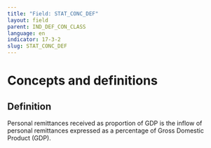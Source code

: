 ```yaml
---
title: "Field: STAT_CONC_DEF"
layout: field
parent: IND_DEF_CON_CLASS
language: en
indicator: 17-3-2
slug: STAT_CONC_DEF
---
```

# Concepts and definitions

## Definition

Personal remittances received as proportion of GDP is the inflow of personal remittances expressed as a percentage of Gross Domestic Product (GDP).